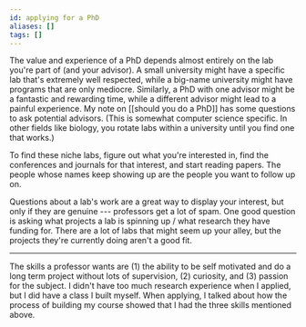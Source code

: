 ```yaml
---
id: applying for a PhD
aliases: []
tags: []
---
```


The value and experience of a PhD depends almost entirely on the lab you're part of (and your advisor). A small university might have a specific lab that's extremely well respected, while a big-name university might have programs that are only mediocre. Similarly, a PhD with one advisor might be a fantastic and rewarding time, while a different advisor might lead to a painful experience. My note on [[should you do a PhD]] has some questions to ask potential advisors. (This is somewhat computer science specific. In other fields like biology, you rotate labs within a university until you find one that works.)

To find these niche labs, figure out what you're interested in, find the conferences and journals for that interest, and start reading papers. The people whose names keep showing up are the people you want to follow up on.

Questions about a lab's work are a great way to display your interest, but only if they are genuine --- professors get a lot of spam. One good question is asking what projects a lab is spinning up / what research they have funding for. There are a lot of labs that might seem up your alley, but the projects they're currently doing aren't a good fit.

--------------------

The skills a professor wants are (1) the ability to be self motivated and do a long term project without lots of supervision, (2) curiosity, and (3) passion for the subject. I didn't have too much research experience when I applied, but I did have a class I built myself. When applying, I talked about how the process of building my course showed that I had the three skills mentioned above.
